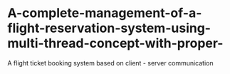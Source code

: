 # A-complete-management-of-a-flight-reservation-system-using-multi-thread-concept-with-proper-
A flight ticket booking system based on client - server communication
